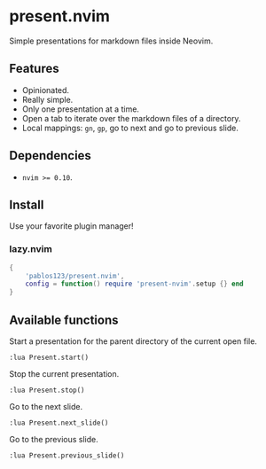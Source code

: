 # present.nvim
Simple presentations for markdown files inside Neovim.

## Features
- Opinionated.
- Really simple.
- Only one presentation at a time.
- Open a tab to iterate over the markdown files of a directory.
- Local mappings: `gn`, `gp`, go to next and go to previous slide.

## Dependencies
- `nvim >= 0.10`.

## Install
Use your favorite plugin manager!

### lazy.nvim
```lua
{
    'pablos123/present.nvim',
    config = function() require 'present-nvim'.setup {} end
}
```

## Available functions
Start a presentation for the parent directory of the current open file.
```vim
:lua Present.start()
```

Stop the current presentation.
```vim
:lua Present.stop()
```

Go to the next slide.
```vim
:lua Present.next_slide()
```

Go to the previous slide.
```vim
:lua Present.previous_slide()
```
